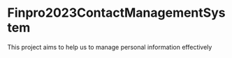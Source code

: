# Finpro2023ContactManagementSystem
This project aims to help us to manage personal information effectively
